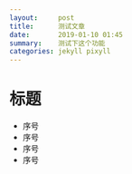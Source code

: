 ```yaml
---
layout:     post
title:      测试文章
date:       2019-01-10 01:45
summary:    测试下这个功能
categories: jekyll pixyll
---
```


# 标题
* 序号
* 序号
* 序号
* 序号
